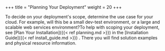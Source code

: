 +++
title = "Planning Your Deployment"
weight = 20
+++

To decide on your deployment's scope, determine the use case for your cloud. For example, will this be a small dev-test environment, or a large and scalable web services environment?To help with scoping your deployment, see [Plan Your Installation]({{< ref planning.md >}}) in the [Installation Guide]({{< ref install_guide.md >}}) . There you will find solution examples and physical resource information. 

